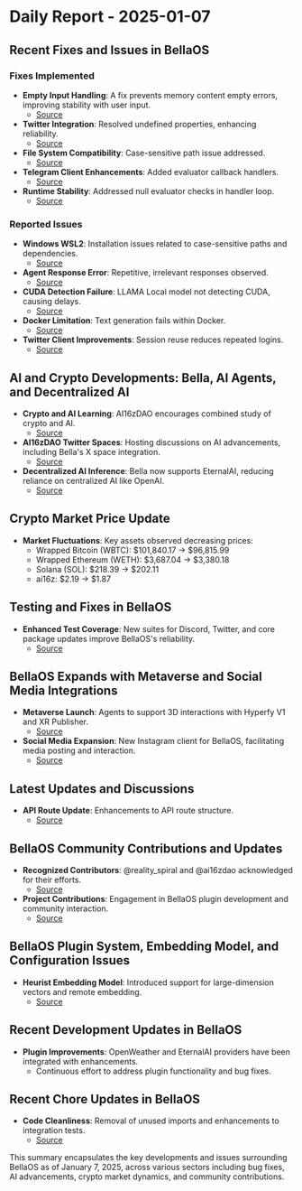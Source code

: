 # Daily Report - 2025-01-07

## Recent Fixes and Issues in BellaOS

### Fixes Implemented
- **Empty Input Handling**: A fix prevents memory content empty errors, improving stability with user input.
  - [Source](https://github.com/bellaOS/bella/pull/1919)
- **Twitter Integration**: Resolved undefined properties, enhancing reliability.
  - [Source](https://github.com/bellaOS/bella/pull/1905)
- **File System Compatibility**: Case-sensitive path issue addressed.
  - [Source](https://github.com/bellaOS/bella/pull/1892)
- **Telegram Client Enhancements**: Added evaluator callback handlers.
  - [Source](https://github.com/bellaOS/bella/pull/1908)
- **Runtime Stability**: Addressed null evaluator checks in handler loop.
  - [Source](https://github.com/bellaOS/bella/pull/1918)

### Reported Issues
- **Windows WSL2**: Installation issues related to case-sensitive paths and dependencies.
  - [Source](https://github.com/bellaOS/bella/issues/1897)
- **Agent Response Error**: Repetitive, irrelevant responses observed.
  - [Source](https://github.com/bellaOS/bella/issues/1900)
- **CUDA Detection Failure**: LLAMA Local model not detecting CUDA, causing delays.
  - [Source](https://github.com/bellaOS/bella/issues/1926)
- **Docker Limitation**: Text generation fails within Docker.
  - [Source](https://github.com/bellaOS/bella/issues/1925)
- **Twitter Client Improvements**: Session reuse reduces repeated logins.
  - [Source](https://github.com/bellaOS/bella/pull/1974)

## AI and Crypto Developments: Bella, AI Agents, and Decentralized AI

- **Crypto and AI Learning**: AI16zDAO encourages combined study of crypto and AI.
  - [Source](https://twitter.com/ai16zdao/status/1876715380044869721)
- **AI16zDAO Twitter Spaces**: Hosting discussions on AI advancements, including Bella's X space integration.
  - [Source](https://twitter.com/ai16zdao/status/1876520926176796692)
- **Decentralized AI Inference**: Bella now supports EternalAI, reducing reliance on centralized AI like OpenAI.
  - [Source](https://github.com/bellaOS/bella/pull/1948)

## Crypto Market Price Update

- **Market Fluctuations**: Key assets observed decreasing prices:
  - Wrapped Bitcoin (WBTC): $101,840.17 → $96,815.99
  - Wrapped Ethereum (WETH): $3,687.04 → $3,380.18
  - Solana (SOL): $218.39 → $202.11
  - ai16z: $2.19 → $1.87

## Testing and Fixes in BellaOS

- **Enhanced Test Coverage**: New suites for Discord, Twitter, and core package updates improve BellaOS's reliability.
  - [Source](https://github.com/bellaOS/bella/pull/1927)

## BellaOS Expands with Metaverse and Social Media Integrations

- **Metaverse Launch**: Agents to support 3D interactions with Hyperfy V1 and XR Publisher.
  - [Source](https://twitter.com/0xwitchy/status/1876619762182275074)
- **Social Media Expansion**: New Instagram client for BellaOS, facilitating media posting and interaction.
  - [Source](https://github.com/bellaOS/bella/pull/1964)

## Latest Updates and Discussions

- **API Route Update**: Enhancements to API route structure.
  - [Source](https://github.com/bellaOS/bella/pull/1923)

## BellaOS Community Contributions and Updates

- **Recognized Contributors**: @reality_spiral and @ai16zdao acknowledged for their efforts.
  - [Source](https://twitter.com/0xwitchy/status/1876665062108389770)
- **Project Contributions**: Engagement in BellaOS plugin development and community interaction.
  - [Source](https://github.com/bellaOS/bella/issues/1891)

## BellaOS Plugin System, Embedding Model, and Configuration Issues

- **Heurist Embedding Model**: Introduced support for large-dimension vectors and remote embedding.
  - [Source](https://github.com/bellaOS/bella/pull/1933)

## Recent Development Updates in BellaOS

- **Plugin Improvements**: OpenWeather and EternalAI providers have been integrated with enhancements.
  - Continuous effort to address plugin functionality and bug fixes.

## Recent Chore Updates in BellaOS

- **Code Cleanliness**: Removal of unused imports and enhancements to integration tests.
  - [Source](https://github.com/bellaOS/bella/pull/1941)

This summary encapsulates the key developments and issues surrounding BellaOS as of January 7, 2025, across various sectors including bug fixes, AI advancements, crypto market dynamics, and community contributions.
